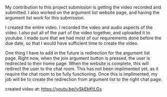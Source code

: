 My contribution to this project submission is getting the video recorded and submitted. I also worked on the argument list website page, and having the argument list work for this submission. 

I created the entire video. I recorded the video and audio aspects of the video. I also put all of the part of the video together, and uploaded it to youtube. I made sure that we had most of our requirements done before the due date, so that I would have sufficient time to create the video.

One thing I have to add in the future is redirection for the argument list page. Right now, when the join argument button is pressed, the user is redirected to their home page. When the website is complete, this will redirect the user to the chat room. This has not been implimented yet, as it require the chat room to be fully functioning. Once this is implimented, my job will be to create the redirection from argument list to the right chat page.


created video at: https://youtu.be/ivSkEbKtLGs